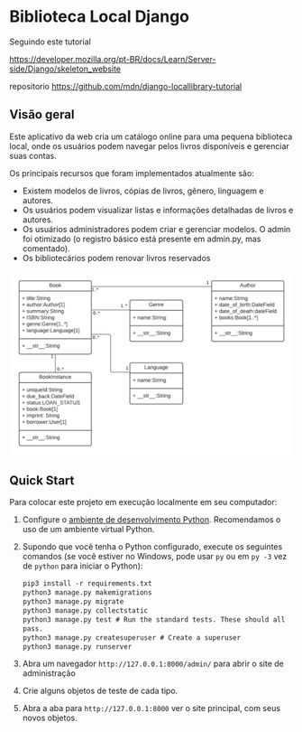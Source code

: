 # Biblioteca Local Django

Seguindo este tutorial

https://developer.mozilla.org/pt-BR/docs/Learn/Server-side/Django/skeleton_website

repositorio 
https://github.com/mdn/django-locallibrary-tutorial

## Visão geral

Este aplicativo da web cria um catálogo online para uma pequena biblioteca local, onde os usuários podem navegar pelos livros disponíveis e gerenciar suas contas.

Os principais recursos que foram implementados atualmente são:

* Existem modelos de livros, cópias de livros, gênero, linguagem e autores.
* Os usuários podem visualizar listas e informações detalhadas de livros e autores.
* Os usuários administradores podem criar e gerenciar modelos. O admin foi otimizado (o registro básico está 
presente em admin.py, mas comentado).
* Os bibliotecários podem renovar livros reservados

![Local library Model](https://raw.githubusercontent.com/FlaviodosSantos/django/main/locallibrary/image/local_library_model_uml.png)

## Quick Start

Para colocar este projeto em execução localmente em seu computador:

1. Configure o [ambiente de desenvolvimento Python](https://developer.mozilla.org/pt-BR/docs/Learn/Server-side/Django/development_environment). Recomendamos o uso de um ambiente virtual Python.

2. Supondo que você tenha o Python configurado, execute os seguintes comandos (se você estiver no Windows, pode usar `py` ou em `py -3` vez de `python` para iniciar o Python):

   ```
   pip3 install -r requirements.txt
   python3 manage.py makemigrations
   python3 manage.py migrate
   python3 manage.py collectstatic
   python3 manage.py test # Run the standard tests. These should all pass.
   python3 manage.py createsuperuser # Create a superuser
   python3 manage.py runserver
   ```
3. Abra um navegador `http://127.0.0.1:8000/admin/` para abrir o site de administração
4. Crie alguns objetos de teste de cada tipo.
5. Abra a aba para `http://127.0.0.1:8000` ver o site principal, com seus novos objetos.

